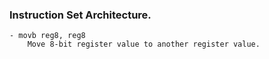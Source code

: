 ### Instruction Set Architecture.

```
- movb reg8, reg8
	Move 8-bit register value to another register value.
```
